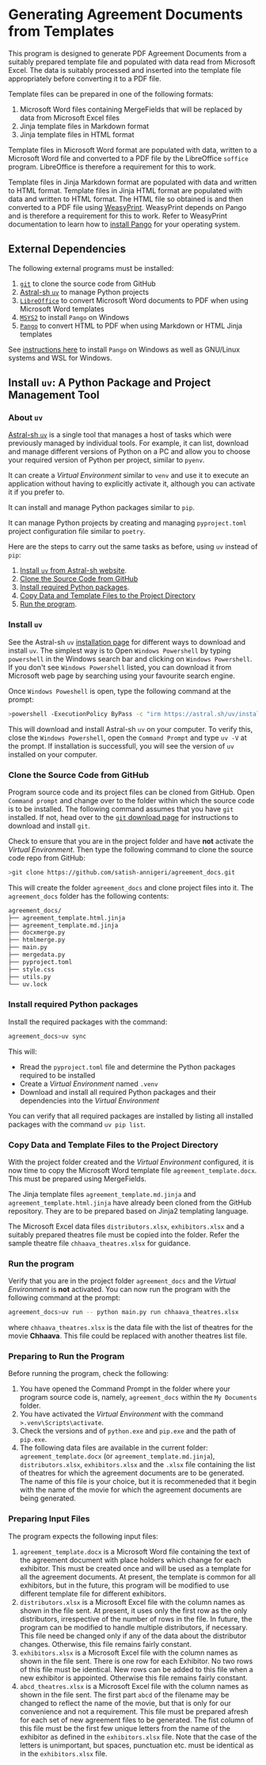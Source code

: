 # Generating Agreement Documents from Templates

This program is designed to generate PDF Agreement Documents from a suitably prepared template file and populated with data read from Microsoft Excel. The data is suitably processed and inserted into the template file appropriately before converting it to a PDF file.

Template files can be prepared in one of the following formats:

1. Microsoft Word files containing MergeFields that will be replaced by data from Microsoft Excel files
2. Jinja template files in Markdown format
3. Jinja template files in HTML format

Template files in Microsoft Word format are populated with data, written to a Microsoft Word file and converted to a PDF file by the LibreOffice `soffice` program. LibreOffice is therefore a requirement for this to work.

Template files in Jinja Markdown format are populated with data and written to HTML format. Template files in Jinja HTML format are populated with data and written to HTML format. The HTML file so obtained is  and then converted to a PDF file using [WeasyPrint](https://weasyprint.org/). WeasyPrint depends on Pango and is therefore a requirement for this to work. Refer to WeasyPrint documentation to learn how to [install Pango](https://doc.courtbouillon.org/weasyprint/stable/first_steps.html) for your operating system.

## External Dependencies

The following external programs must be installed:

1. [`git`](https://git-scm.com) to clone the source code from GitHub
2. [Astral-sh `uv`](https://docs.astral.sh/uv/) to manage Python projects
3. [`LibreOffice`](https://www.libreoffice.org/) to convert Microsoft Word documents to PDF when using Microsoft Word templates
4. [`MSYS2`](https://www.msys2.org/#installation) to install `Pango` on Windows
5. [`Pango`](https://github.com/GNOME/pango) to convert HTML to PDF when using Markdown or HTML Jinja templates

See [instructions here](https://doc.courtbouillon.org/weasyprint/stable/first_steps.html) to install `Pango` on Windows as well as GNU/Linux systems and WSL for Windows.

## Install `uv`: A Python Package and Project Management Tool

### About `uv`

[Astral-sh `uv`](https://docs.astral.sh/uv/) is a single tool that manages a host of tasks which were previously managed by individual tools. For example, it can list, download and manage different versions of Python on a PC and allow you to choose your required version of Python per project, similar to `pyenv`.

It can create a *Virtual Environment* similar to `venv` and use it to execute an application without having to explicitly activate it, although you can activate it if you prefer to.

It can install and manage Python packages similar to `pip`.

It can manage Python projects by creating and managing `pyproject.toml` project configuration file similar to `poetry`.

Here are the steps to carry out the same tasks as before, using `uv` instead of `pip`:

1. [Install `uv` from Astral-sh website](#install-uv).
3. [Clone the Source Code from GitHub](clone-the-source-code-from-github)
4. [Install required Python packages](#install-required-python-packages).
5. [Copy Data and Template Files to the Project Directory](copy-data-and-template-files-to-the-project-directory)
6. [Run the program](#run-the-program).

### Install `uv`

See the Astral-sh `uv`  [installation page](https://docs.astral.sh/uv/getting-started/installation/) for different ways to download and install `uv`. The simplest way is to Open `Windows Powershell` by typing `powershell` in the Windows search bar and clicking on `Windows Powershell`. If you don't see `Windows Powershell` listed, you can download it from Microsoft web page by searching using your favourite search engine.

Once `Windows Poweshell` is open, type the following command at the prompt:

```bash
>powershell -ExecutionPolicy ByPass -c "irm https://astral.sh/uv/install.ps1 | iex"
```

This will download and install Astral-sh `uv` on your computer. To verify this, close the `Windows Powershell`, open the `Command Prompt` and type `uv -V` at the prompt. If installation is successfull, you will see the version of `uv` installed on your computer.

### Clone the Source Code from GitHub

Program source code and its project files can be cloned from GitHub. Open `Command prompt` and change over to the folder within which the source code is to be installed. The following command assumes that you have `git` installed. If not, head over to the [`git` download page](https://git-scm.com/doc) for instructions to download and install `git`.

Check to ensure that you are in the project folder and have **not** activate the *Virtual Environment*. Then type the following command to clone the source code repo from GitHub:

```bash
>git clone https://github.com/satish-annigeri/agreement_docs.git
```

This will create the folder `agreement_docs` and clone project files into it. The `agreement_docs` folder has the following contents:

```bash
agreement_docs/
├── agreement_template.html.jinja
├── agreement_template.md.jinja
├── docxmerge.py
├── htmlmerge.py
├── main.py
├── mergedata.py
├── pyproject.toml
├── style.css
├── utils.py
└── uv.lock
```

### Install required Python packages

Install the required packages with the command:

```bash
agreement_docs>uv sync
```

This will:

* Rread the `pyproject.toml` file and determine the Python packages required to be installed
* Create a *Virtual Environment* named `.venv`
* Download and install all required Python packages and their dependencies into the *Virtual Environment*

You can verify that all required packages are installed by listing all installed packages with the command `uv pip list`.

### Copy Data and Template Files to the Project Directory

With the project folder created and the *Virtual Environment* configured, it is now time to copy the Microsoft Word template file `agreement_template.docx`. This must be prepared using MergeFields.

The Jinja template files `agreement_template.md.jinja` and `agreement_template.html.jinja` have already been cloned from the GitHub repository. They are to be prepared based on Jinja2 templating language.

The Microsoft Excel data files `distributors.xlsx`, `exhibitors.xlsx` and a suitably prepared theatres file must be copied into the folder. Refer the sample theatre file `chhaava_theatres.xlsx` for guidance. 

### Run the program

Verify that you are in the project folder `agreement_docs` and the *Virtual Environment* is **not** activated. You can now run the program with the following command at the prompt:

```bash
agreement_docs>uv run -- python main.py run chhaava_theatres.xlsx
```

where `chhaava_theatres.xlsx` is the data file with the list of theatres for the movie **Chhaava**. This file could be replaced with another theatres list file.

### Preparing to Run the Program
Before running the program, check the following:

1. You have opened the Command Prompt in the folder where your program source code is, namely, `agreement_docs` within the `My Documents` folder.
2. You have activated the *Virtual Environment* with the command `>.venv\Scripts\activate`.
3. Check the versions and of `python.exe` and `pip.exe` and the path of `pip.exe`.
4. The following data files are available in the current folder: `agreement_template.docx` (or `agreement_template.md.jinja`), `distributors.xlsx`, `exhibitors.xlsx` and the `.xlsx` file containing the list of theatres for which the agreement documents are to be generated. The name of this file is your choice, but it is recommeneded that it begin with the name of the movie for which the agreement documents are being generated.

### Preparing Input Files

The program expects the following input files:

1. `agreement_template.docx` is a Microsoft Word file containing the text of the agreement document  with place holders which change for each exhibitor. This must be created once and will be used as a template for all the agreement documents. At present, the template is common for all exhibitors, but in the future, this program will be modified to use different template file for different exhibitors.
2. `distributors.xlsx` is a Microsoft Excel file with the column names as shown in the file sent. At present, it uses only the first row as the only distributors, irrespective of the number of rows in the file. In future, the program can be modified to handle multiple distributors, if necessary. This file need be changed only if any of the data about the distributor changes. Otherwise, this file remains fairly constant.
3. `exhibitors.xlsx` is a Microsoft Excel file with the column names as shown in the file sent. There is one row for each Exhibitor. No two rows of this file must be identical. New rows can be added to this file when a new exhibitor is appointed. Otherwise this file remains fairly constant.
4. `abcd_theatres.xlsx` is a Microsoft Excel file with the column names as shown in the file sent. The first part `abcd` of the filename may be changed to reflect the name of the movie, but that is only for our convenience and not a requirement. This file must be prepared afresh for each set of new agreement files to be generated. The fist column of this file must be the first few unique letters from the name of the exhibitor as defined in the `exhibitors.xlsx` file. Note that the case of the letters is unimportant, but spaces, punctuation etc. must be identical as in the `exhibitors.xlsx` file.
